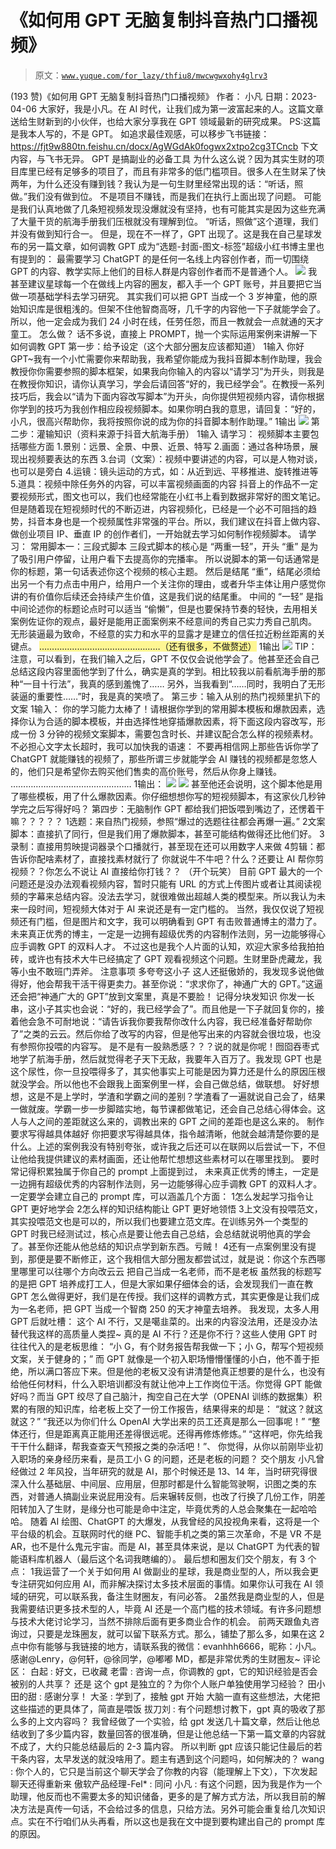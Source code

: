 # 《如何用 GPT 无脑复制抖音热门口播视频》

> 原文：[`www.yuque.com/for_lazy/thfiu8/mwcwgwxohy4glrv3`](https://www.yuque.com/for_lazy/thfiu8/mwcwgwxohy4glrv3)

<ne-h2 id="f2e2b853" data-lake-id="f2e2b853"><ne-heading-ext><ne-heading-anchor></ne-heading-anchor><ne-heading-fold></ne-heading-fold></ne-heading-ext><ne-heading-content><ne-text id="uf826c7a8">(193 赞)《如何用 GPT 无脑复制抖音热门口播视频》</ne-text></ne-heading-content></ne-h2> <ne-p id="u96c9bd44" data-lake-id="u96c9bd44"><ne-text id="u93eac570">作者： 小凡</ne-text></ne-p> <ne-p id="u0fc5b698" data-lake-id="u0fc5b698"><ne-text id="u9f7bdc71">日期：2023-04-06</ne-text></ne-p> <ne-p id="u2fb6c3cd" data-lake-id="u2fb6c3cd"><ne-text id="uad7d4b0e">大家好，我是小凡。在 AI 时代，让我们成为第一波富起来的人。这篇文章送给生财新到的小伙伴，也给大家分享我在 GPT 领域最新的研究成果。</ne-text></ne-p> <ne-p id="ud43e6efd" data-lake-id="ud43e6efd"><ne-text id="u20be2c21" ne-bold="true" ne-underline="true">PS:这篇是我本人写的，不是 GPT。</ne-text></ne-p> <ne-p id="uaf6cbc67" data-lake-id="uaf6cbc67"><ne-text id="u71077425">如追求最佳观感，可以移步飞书链接：</ne-text></ne-p> <ne-p id="u307e2391" data-lake-id="u307e2391">[<ne-text id="uce7a7185">https://fjt9w880tn.feishu.cn/docx/AgWGdAk0fogwx2xtpo2cg3TCncb</ne-text>](https://fjt9w880tn.feishu.cn/docx/AgWGdAk0fogwx2xtpo2cg3TCncb)</ne-p> <ne-p id="udae07e7f" data-lake-id="udae07e7f"><ne-text id="u92f95217">下文内容，与飞书无异。</ne-text></ne-p> <ne-h1 id="bf5aad92" data-lake-id="bf5aad92"><ne-heading-ext><ne-heading-anchor></ne-heading-anchor><ne-heading-fold></ne-heading-fold></ne-heading-ext><ne-heading-content><ne-text id="u768d9405">GPT 是搞副业的必备工具</ne-text></ne-heading-content></ne-h1> <ne-p id="u2c449531" data-lake-id="u2c449531"><ne-text id="ua426d06f">为什么这么说？因为其实生财的项目库里已经有足够多的项目了，而且有非常多的低门槛项目。很多人在生财呆了快两年，为什么还没有赚到钱？我认为是一句生财里经常出现的话：“听话，照做。”我们没有做到位。</ne-text></ne-p> <ne-p id="u99817762" data-lake-id="u99817762"><ne-text id="uad5dbf74" ne-bold="true">不是项目不赚钱，而是我们在执行上面出现了问题。</ne-text></ne-p> <ne-p id="u032246c0" data-lake-id="u032246c0"><ne-text id="uf970341c">可能是我们认真地做了几条短视频发现没爆就没有坚持，也有可能其实是因为这些充满了大量干货的航海手册我们压根就没有理解到位。</ne-text></ne-p> <ne-p id="uf2b602b9" data-lake-id="uf2b602b9"><ne-text id="ub450e907">“听话，照做”这个道理，我们并没有做到知行合一。</ne-text></ne-p> <ne-p id="u55a519b0" data-lake-id="u55a519b0"><ne-text id="u0cd93861">但是，现在不一样了，GPT 出现了。这是我在自己星球发布的另一篇文章，如何调教 GPT 成为“选题-封面-图文-标签”超级小红书博主里也有提到的：</ne-text></ne-p> <ne-p id="ue32b91c1" data-lake-id="ue32b91c1"><ne-text id="u81027f35" ne-bold="true">最需要学习 ChatGPT 的是任何一名线上内容创作者，而一切围绕 GPT 的内容、教学实际上他们的目标人群是内容创作者而不是普通个人。</ne-text></ne-p> <ne-p id="ubdbcce35" data-lake-id="ubdbcce35"><ne-card data-card-name="image" data-card-type="inline" id="uh9re" data-event-boundary="card">![](img/1b144cdfdf7c857f93b80e4714e8e3a4.png)</ne-card></ne-p> <ne-p id="u8e89432f" data-lake-id="u8e89432f"><ne-text id="u9e532953">我甚至建议星球每一个在做线上内容的圈友，都入手一个 GPT 账号，并且要把它当做一项基础学科去学习研究。</ne-text></ne-p> <ne-p id="u45a7f070" data-lake-id="u45a7f070"><ne-text id="u38dc6f62" ne-bold="true">其实我们可以把 GPT 当成一个 3 岁神童，他的原始知识库是很粗浅的。但架不住他智商高呀，几千字的内容他一下子就能学会了。所以，他一定会成为我们 24 小时在线，任劳任怨，而且一教就会一点就通的天才童工。</ne-text></ne-p> <ne-h1 id="8115f633" data-lake-id="8115f633"><ne-heading-ext><ne-heading-anchor></ne-heading-anchor><ne-heading-fold></ne-heading-fold></ne-heading-ext><ne-heading-content><ne-text id="ueacaeb4f">怎么做？</ne-text></ne-heading-content></ne-h1> <ne-p id="uddea9743" data-lake-id="uddea9743"><ne-text id="uc1afdeb5">话不多说，直接上 PROMPT，抛一个实际运用案例来讲解一下如何调教 GPT</ne-text></ne-p> <ne-h2 id="f463ea6d" data-lake-id="f463ea6d"><ne-heading-ext><ne-heading-anchor></ne-heading-anchor><ne-heading-fold></ne-heading-fold></ne-heading-ext><ne-heading-content><ne-text id="ueeaea6d3">第一步：给予设定（这个大部分圈友应该都知道）</ne-text></ne-heading-content></ne-h2> <ne-oli index-type="0"><ne-oli-i>1</ne-oli-i><ne-oli-c class="ne-oli-content" id="uf6bddc42" data-lake-id="uf6bddc42"><ne-text id="uac502caf">输入</ne-text></ne-oli-c></ne-oli> <ne-p id="u004bc231" data-lake-id="u004bc231"><ne-text id="u4665893b">你好 GPT~我有一个小忙需要你来帮助我，我希望你能成为我抖音脚本制作助理，我会教授你你需要参照的脚本框架，如果我向你输入的内容以“请学习”为开头，则我是在教授你知识，请你认真学习，学会后请回答“好的，我已经学会”。在教授一系列技巧后，我会以“请为下面内容改写脚本”为开头，向你提供短视频内容，请你根据你学到的技巧为我创作相应段视频脚本。如果你明白我的意思，请回复：“好的，小凡，很高兴帮助你，我将按照你说的成为你的抖音脚本制作助理。”</ne-text></ne-p> <ne-oli index-type="0"><ne-oli-i>1</ne-oli-i><ne-oli-c class="ne-oli-content" id="uf0e1ca52" data-lake-id="uf0e1ca52"><ne-text id="u2b7f1c69">输出</ne-text></ne-oli-c></ne-oli> <ne-p id="u22b4e130" data-lake-id="u22b4e130"><ne-card data-card-name="image" data-card-type="inline" id="nT0Qs" data-event-boundary="card">![](img/1e0e4a3c424cb68e369fdf49e301ba00.png)</ne-card></ne-p> <ne-h2 id="638ebd60" data-lake-id="638ebd60"><ne-heading-ext><ne-heading-anchor></ne-heading-anchor><ne-heading-fold></ne-heading-fold></ne-heading-ext><ne-heading-content><ne-text id="u65feaa91">第二步：灌输知识（资料来源于抖音大航海手册）</ne-text></ne-heading-content></ne-h2> <ne-oli index-type="0"><ne-oli-i>1</ne-oli-i><ne-oli-c class="ne-oli-content" id="u341f0dd6" data-lake-id="u341f0dd6"><ne-text id="u29d9bd17">输入</ne-text></ne-oli-c></ne-oli> <ne-p id="u7e7b3f9c" data-lake-id="u7e7b3f9c"><ne-text id="ud9fd4e83">请学习：</ne-text></ne-p> <ne-p id="u7c055bdb" data-lake-id="u7c055bdb"><ne-text id="ud803932d">视频脚本主要包括哪些方面</ne-text></ne-p> <ne-p id="u3480c7da" data-lake-id="u3480c7da"><ne-text id="ua34d1a6c">1.景别：远景、全景、中景、近景、特写</ne-text></ne-p> <ne-p id="u802012fc" data-lake-id="u802012fc"><ne-text id="ua42223f6">2.画面：通过各种场景，展现出视频要表达的东西</ne-text></ne-p> <ne-p id="u635f8899" data-lake-id="u635f8899"><ne-text id="u654aa0d2">3.台词（文案）：视频中要讲述的内容，可以是人物对谈，也可以是旁白</ne-text></ne-p> <ne-p id="u48ddb56c" data-lake-id="u48ddb56c"><ne-text id="u47b5603e">4.运镜：镜头运动的方式，如：从近到远、平移推进、旋转推进等</ne-text></ne-p> <ne-p id="u4c35bfe2" data-lake-id="u4c35bfe2"><ne-text id="u2f833033">5.道具：视频中除任务外的内容，可以丰富视频画面的内容</ne-text></ne-p> <ne-p id="u06384859" data-lake-id="u06384859"><ne-text id="uc28e1640">抖音上的作品不一定要视频形式，图文也可以，我们也经常能在小红书上看到数据非常好的图文笔记。</ne-text></ne-p> <ne-p id="u174cd731" data-lake-id="u174cd731"><ne-text id="u977a2b2d">但是随着现在短视频时代的不断迈进，内容视频化，已经是一个必不可阻挡的趋势，抖音本身也是一个视频属性非常强的平台。所以，我们建议在抖音上做内容、做创业项目 IP、垂直 IP 的创作者们，一开始就去学习如何制作视频脚本。</ne-text></ne-p> <ne-p id="u2cb881bd" data-lake-id="u2cb881bd"><ne-text id="ucbdce82f">请学习：</ne-text></ne-p> <ne-p id="u2fe5ef1a" data-lake-id="u2fe5ef1a"><ne-text id="u0d7b8cb7">常用脚本一：三段式脚本</ne-text></ne-p> <ne-p id="u72a68be5" data-lake-id="u72a68be5"><ne-text id="uec902873">三段式脚本的核心是 “两重一轻”，开头 “重” 是为了吸引用户停留，让用户看下去提高你的完播率。</ne-text></ne-p> <ne-p id="u66a8bf18" data-lake-id="u66a8bf18"><ne-text id="ua6ddeb00">所以说脚本的第一句话通常是你的标题，第一句话表述你这个视频的核心主题。</ne-text></ne-p> <ne-p id="uadb5a6b8" data-lake-id="uadb5a6b8"><ne-text id="u5cd332ca">然后是结尾 “重”，结尾必须给出另一个有力点击中用户，给用户一个关注你的理由，或者升华主体让用户感觉你讲的有价值你后续还会持续产生价值，这是我们说的结尾重。</ne-text></ne-p> <ne-p id="u46da9147" data-lake-id="u46da9147"><ne-text id="u369041a4">中间的 “一轻” 是指中间论述你的标题论点时可以适当 “偷懒”，但是也要保持节奏的轻快，去用相关案例佐证你的观点，最好是能用正面案例来不经意间的秀自己实力秀自己肌肉。</ne-text></ne-p> <ne-p id="u0de33a5b" data-lake-id="u0de33a5b"><ne-text id="u0d445bba">无形装逼最为致命，不经意的实力和水平的显露才是建立的信任拉近粉丝距离的关键点。</ne-text></ne-p> <ne-p id="ub8a39c3c" data-lake-id="ub8a39c3c"><ne-text id="ubbbc9b8a" style="background-color: rgba(255, 246, 122, 0.8);">…………………………………………（还有很多，不做赘述）</ne-text></ne-p> <ne-oli index-type="0"><ne-oli-i>1</ne-oli-i><ne-oli-c class="ne-oli-content" id="u5add2e3f" data-lake-id="u5add2e3f"><ne-text id="u0b90e5c3">输出</ne-text></ne-oli-c></ne-oli> <ne-p id="uf1b96cf6" data-lake-id="uf1b96cf6"><ne-card data-card-name="image" data-card-type="inline" id="Umt8V" data-event-boundary="card">![](img/66c7a779bd249dd956e7831bfa0944b1.png)</ne-card></ne-p> <ne-p id="u14aeea74" data-lake-id="u14aeea74"><ne-text id="uf8eeb810" ne-bold="true">TIP：注意，可以看到，在我们输入之后，GPT 不仅仅会说他学会了。他甚至还会自己总结这段内容里面他学到了什么，确实是真的学到。相比较我以前看航海手册的那种“一目十行法”，我真的感到羞愧了……</ne-text></ne-p> <ne-p id="u9fac3e0a" data-lake-id="u9fac3e0a"><ne-text id="ubee15928">另外，当我看到</ne-text><ne-text id="u7e33fb0c" ne-underline="true">“……同时，我明白了无形装逼的重要性……”</ne-text><ne-text id="uefabe4c6">时，我是真的笑喷了。</ne-text></ne-p> <ne-h2 id="5349bf03" data-lake-id="5349bf03"><ne-heading-ext><ne-heading-anchor></ne-heading-anchor><ne-heading-fold></ne-heading-fold></ne-heading-ext><ne-heading-content><ne-text id="u6a54af12">第三步：输入从别的热门视频里扒下的文案</ne-text></ne-heading-content></ne-h2> <ne-oli index-type="0"><ne-oli-i>1</ne-oli-i><ne-oli-c class="ne-oli-content" id="ufb328edc" data-lake-id="ufb328edc"><ne-text id="ub24cffd7">输入：</ne-text></ne-oli-c></ne-oli> <ne-p id="ud2d9bff1" data-lake-id="ud2d9bff1"><ne-text id="u568c27eb">你的学习能力太棒了！请根据你学到的常用脚本模板和爆款因素，选择你认为合适的脚本模板，并由选择性地穿插爆款因素，将下面这段内容改写，形成一份 3 分钟的视频文案脚本，需要包含时长、并建议配合怎么样的视频素材。不必担心文字太长超时，我可以加快我的语速：</ne-text></ne-p> <ne-p id="u2909f1b6" data-lake-id="u2909f1b6"><ne-text id="u1f8c7d92">不要再相信网上那些告诉你学了 ChatGPT 就能赚钱的视频了，那些所谓三步就能学会 AI 赚钱的视频都是忽悠人的，他们只是希望你去购买他们售卖的高价账号，然后从你身上赚钱。</ne-text></ne-p> <ne-p id="u9cfc4a8c" data-lake-id="u9cfc4a8c"><ne-text id="u66747a54">…………………………………………</ne-text></ne-p> <ne-oli index-type="0"><ne-oli-i>1</ne-oli-i><ne-oli-c class="ne-oli-content" id="u57c0a5d7" data-lake-id="u57c0a5d7"><ne-text id="u20b76053">输出：</ne-text></ne-oli-c></ne-oli> <ne-p id="u37bb51ac" data-lake-id="u37bb51ac"><ne-card data-card-name="image" data-card-type="inline" id="cXQ8m" data-event-boundary="card">![](img/bdf9520c971f32bd592d8ae39cb6ef8d.png)</ne-card></ne-p> <ne-p id="u17027df0" data-lake-id="u17027df0"><ne-card data-card-name="image" data-card-type="inline" id="MVanO" data-event-boundary="card">![](img/0edfa3262b85ff76772aeb587ac94fc0.png)</ne-card></ne-p> <ne-p id="ucbc938ec" data-lake-id="ucbc938ec"><ne-text id="ucf87e3ac">甚至他还会说明，这个脚本他是用了哪些模板，用了什么爆款因素。你仔细想想你写的短视频脚本，有这家伙几秒钟学完之后写得好吗？</ne-text></ne-p> <ne-h2 id="4b8ce68f" data-lake-id="4b8ce68f"><ne-heading-ext><ne-heading-anchor></ne-heading-anchor><ne-heading-fold></ne-heading-fold></ne-heading-ext><ne-heading-content><ne-text id="ua412890e">第四步：无脑制作</ne-text></ne-heading-content></ne-h2> <ne-p id="ud6b9ab55" data-lake-id="ud6b9ab55"><ne-text id="u907d6be8">GPT 都给我们把饭喂到嘴边了，还愣着干嘛？？？？？</ne-text></ne-p> <ne-oli index-type="0"><ne-oli-i>1</ne-oli-i><ne-oli-c class="ne-oli-content" id="uf106306e" data-lake-id="uf106306e"><ne-text id="ube12eb3e">选题：来自热门视频，参照“爆过的选题往往都会再爆一遍。”</ne-text></ne-oli-c></ne-oli> <ne-oli index-type="0"><ne-oli-i>2</ne-oli-i><ne-oli-c class="ne-oli-content" id="u40cd8581" data-lake-id="u40cd8581"><ne-text id="u339442a5">文案脚本：直接扒了同行，但是我们用了爆款脚本，甚至可能结构做得还比他们好。</ne-text></ne-oli-c></ne-oli> <ne-oli index-type="0"><ne-oli-i>3</ne-oli-i><ne-oli-c class="ne-oli-content" id="uaeeb0bfe" data-lake-id="uaeeb0bfe"><ne-text id="ud508a2fe">录制：直接用剪映提词器录个口播就行，甚至现在还可以用数字人来做</ne-text></ne-oli-c></ne-oli> <ne-oli index-type="0"><ne-oli-i>4</ne-oli-i><ne-oli-c class="ne-oli-content" id="u559a5082" data-lake-id="u559a5082"><ne-text id="uf7e1e666">剪辑：都告诉你配啥素材了，直接找素材就行了</ne-text></ne-oli-c></ne-oli> <ne-p id="u4087f8d7" data-lake-id="u4087f8d7"><ne-text id="u7e3d4040" ne-underline="true">你就说牛不牛吧？什么？还要让 AI 帮你剪视频？？你怎么不说让 AI 直接给你打钱？？</ne-text></ne-p> <ne-p id="u804fb866" data-lake-id="u804fb866"><ne-text id="u80e1040f">（开个玩笑）</ne-text></ne-p> <ne-p id="u5915a9a9" data-lake-id="u5915a9a9"><ne-text id="u1fc09d86">目前 GPT 最大的一个问题还是没办法观看视频内容，暂时只能有 URL 的方式上传图片或者让其阅读视频的字幕来总结内容。没法去学习，就很难做出超越人类的模型来。所以我认为未来一段时间，短视频大体对于 AI 来说还是有一定门槛的。</ne-text></ne-p> <ne-p id="u214b984c" data-lake-id="u214b984c"><ne-text id="uc361450e">当然，我仅仅说了短视频还有门槛，但是图片和文字，我可以明确看到 GPT 有击败普通博主的潜力了。</ne-text></ne-p> <ne-p id="ubbdf3ba8" data-lake-id="ubbdf3ba8"><ne-text id="u0eecf831" ne-bold="true">未来真正优秀的博主，一定是一边拥有超级优秀的内容制作法则，另一边能够得心应手调教 GPT 的双料人才。</ne-text></ne-p> <ne-p id="ua8e1bd15" data-lake-id="ua8e1bd15"><ne-text id="u619280dd">不过这也是我个人片面的认知，欢迎大家多给我拍拍砖，或许也有技术大牛已经搞定了 GPT 观看视频这个问题。生财里卧虎藏龙，我等小虫不敢班门弄斧。</ne-text></ne-p> <ne-h1 id="1bbbb204" data-lake-id="1bbbb204"><ne-heading-ext><ne-heading-anchor></ne-heading-anchor><ne-heading-fold></ne-heading-fold></ne-heading-ext><ne-heading-content><ne-text id="ua5ff12f8">注意事项</ne-text></ne-heading-content></ne-h1> <ne-h2 id="e512ce9e" data-lake-id="e512ce9e"><ne-heading-ext><ne-heading-anchor></ne-heading-anchor><ne-heading-fold></ne-heading-fold></ne-heading-ext><ne-heading-content><ne-text id="u75110940">多夸夸这小子</ne-text></ne-heading-content></ne-h2> <ne-p id="u52224f59" data-lake-id="u52224f59"><ne-text id="u33ba6d03">这人还挺傲娇的，我发现多说他做得好，他会帮我干活干得更卖力。甚至你说：“求求你了，神通广大的 GPT。”这逼还会把“神通广大的 GPT”放到文案里，真是不要脸！</ne-text></ne-p> <ne-h2 id="20e6953a" data-lake-id="20e6953a"><ne-heading-ext><ne-heading-anchor></ne-heading-anchor><ne-heading-fold></ne-heading-fold></ne-heading-ext><ne-heading-content><ne-text id="u567224b5">记得分块发知识</ne-text></ne-heading-content></ne-h2> <ne-p id="u756d67aa" data-lake-id="u756d67aa"><ne-text id="udfa5b4f7">你发一长串，这小子其实也会说：“好的，我已经学会了”。而且他是一下子就回复你的，接着他会急不可耐地说：“请告诉我你要我帮你改什么内容，我已经准备好帮助你了”之类的云云。然后你给了改写的内容，但是他写出来的内容就会很垃圾，也没有参照你投喂的内容写。</ne-text></ne-p> <ne-p id="uabe8f6ba" data-lake-id="uabe8f6ba"><ne-text id="u13ad914a">是不是有一股熟悉感？？？说的就是你呢！囫囵吞枣式地学了航海手册，然后就觉得老子天下无敌，我要年入百万了。我发现 GPT 也是这个尿性，你一旦投喂得多了，其实他事实上可能是因为算力还是什么的原因压根就没学会。所以他也不会跟我上面案例里一样，会自己做总结，做联想。</ne-text></ne-p> <ne-p id="u552b6630" data-lake-id="u552b6630"><ne-text id="u9de197f2" ne-underline="true">好好想想，这是不是上学时，学渣和学霸之间的差别？学渣看了一遍就说自己会了，结果一做就废。学霸一步一步脚踏实地，每节课都做笔记，还会自己总结心得体会。这人与人之间的差距就这么来的，调教出来的 GPT 之间的差距也是这么来的。</ne-text></ne-p> <ne-h2 id="ed8d961a" data-lake-id="ed8d961a"><ne-heading-ext><ne-heading-anchor></ne-heading-anchor><ne-heading-fold></ne-heading-fold></ne-heading-ext><ne-heading-content><ne-text id="u31b2c998">制作要求写得越具体越好</ne-text></ne-heading-content></ne-h2> <ne-p id="uca7a4830" data-lake-id="uca7a4830"><ne-text id="ub81a4a7f">你把要求写得越具体，指令越清晰，他就会越清楚你要的是什么。上述的案例我没有特别夸张，或许我之后还可以在联网以后尝试一下，不但让他给我提供建议的素材画面，还让他帮忙想想这些素材可以在哪里找到。</ne-text></ne-p> <ne-h2 id="8fe68287" data-lake-id="8fe68287"><ne-heading-ext><ne-heading-anchor></ne-heading-anchor><ne-heading-fold></ne-heading-fold></ne-heading-ext><ne-heading-content><ne-text id="uc4938024">要时常记得积累独属于你自己的 prompt</ne-text></ne-heading-content></ne-h2> <ne-p id="u6b52b6a0" data-lake-id="u6b52b6a0"><ne-text id="u2d1eb714">上面提到过，</ne-text></ne-p> <ne-p id="u37f26132" data-lake-id="u37f26132"><ne-text id="u28f16ece" ne-bold="true">未来真正优秀的博主，一定是一边拥有超级优秀的内容制作法则，另一边能够得心应手调教 GPT 的双料人才。</ne-text></ne-p> <ne-p id="u063921f5" data-lake-id="u063921f5"><ne-text id="u7613f782">一定要学会建立自己的 prompt 库，可以涵盖几个方面：</ne-text></ne-p> <ne-oli index-type="0"><ne-oli-i>1</ne-oli-i><ne-oli-c class="ne-oli-content" id="u0c7d1868" data-lake-id="u0c7d1868"><ne-text id="u4bfe0f88">怎么发起学习指令让 GPT 更好地学会</ne-text></ne-oli-c></ne-oli> <ne-oli index-type="0"><ne-oli-i>2</ne-oli-i><ne-oli-c class="ne-oli-content" id="ua07b3870" data-lake-id="ua07b3870"><ne-text id="u28e960a6">怎么样的知识结构能让 GPT 更好地领悟</ne-text></ne-oli-c></ne-oli> <ne-oli index-type="0"><ne-oli-i>3</ne-oli-i><ne-oli-c class="ne-oli-content" id="u33da4386" data-lake-id="u33da4386"><ne-text id="ud868bd3c">上文没有投喂范文，其实投喂范文也是可以的，所以我们也要建立范文库。在训练另外一个类型的 GPT 时我已经测试过，核心点是要让他去自己总结，会总结就说明他真的学会了。甚至你还能从他总结的知识点学到新东西。亏贼！</ne-text></ne-oli-c></ne-oli> <ne-oli index-type="0"><ne-oli-i>4</ne-oli-i><ne-oli-c class="ne-oli-content" id="u293196ff" data-lake-id="u293196ff"><ne-text id="ue8f45f71">还有一点案例里没有提到，那便是要不断修正，这个我相信大部分圈友都尝试过，就是说：你这个东西哪里哪里可以往哪个方向改云云</ne-text></ne-oli-c></ne-oli> <ne-h2 id="1bb686fc" data-lake-id="1bb686fc"><ne-heading-ext><ne-heading-anchor></ne-heading-anchor><ne-heading-fold></ne-heading-fold></ne-heading-ext><ne-heading-content><ne-text id="u9e5ff884">把自己当成一名老师，而不是老板</ne-text></ne-heading-content></ne-h2> <ne-p id="u2edd47a6" data-lake-id="u2edd47a6"><ne-text id="u1fc2f293">虽然我的标题写的是把 GPT 培养成打工人，但是大家如果仔细体会的话，会发现我们一直在教 GPT 怎么做得更好，我们是在传授。我们这样的调教方式，其实更像是让我们成为一名老师，把 GPT 当成一个智商 250 的天才神童去培养。</ne-text></ne-p> <ne-p id="uef6941f7" data-lake-id="uef6941f7"><ne-text id="u76d187b5">我发现，太多人用 GPT 后就吐槽：</ne-text></ne-p> <ne-p id="u097e5d0c" data-lake-id="u097e5d0c"><ne-text id="u0549c4bc">这个 AI 不行，又是噶韭菜的。出来的内容没法用，还是没办法替代我这样的高质量人类捏~</ne-text></ne-p> <ne-p id="u00a92959" data-lake-id="u00a92959"><ne-text id="u477b0ad1">真的是 AI 不行？还是你不行？这些人使用 GPT 时往往代入的是老板思维：</ne-text></ne-p> <ne-p id="u2aeedb9d" data-lake-id="u2aeedb9d"><ne-text id="ua457ba44">“小 G，有个财务报告帮我做一下；小 G，帮写个短视频文案，关于健身的；”</ne-text></ne-p> <ne-p id="u4f54a38c" data-lake-id="u4f54a38c"><ne-text id="u064a10fc">而 GPT 就像是一个初入职场懵懵懂懂的小白，他不善于拒绝，所以满口答应下来。但是他的老板又没有讲清楚他真正想要的是什么，也没有给他任何材料，什么入职培训都没有就让他冲上工作岗位干活。你觉得 GPT 能做好吗？而当 GPT 绞尽了自己脑汁，掏空自己在大学（OPENAI 训练的数据集）积累的有限的知识库，给老板上交了一份工作报告，结果得来的却是：</ne-text></ne-p> <ne-p id="u791c861d" data-lake-id="u791c861d"><ne-text id="u57667872">“就这？就这就这？”</ne-text></ne-p> <ne-p id="u943f9dab" data-lake-id="u943f9dab"><ne-text id="u034ab6b2">“我还以为你们什么 OpenAI 大学出来的员工还真是那么一回事呢！”</ne-text></ne-p> <ne-p id="u78477cdb" data-lake-id="u78477cdb"><ne-text id="ubccdc774">“整体还行，但是距离真正能用还差得很远呢。还得再修炼修炼。”</ne-text></ne-p> <ne-p id="u2f88e7f4" data-lake-id="u2f88e7f4"><ne-text id="u1ced563c">“这样吧，你先给我干干什么翻译，帮我查查天气预报之类的杂活吧！”、</ne-text></ne-p> <ne-p id="uf5565e09" data-lake-id="uf5565e09"><ne-text id="ufa4f41b6" ne-bold="true">你觉得，从你以前刚毕业初入职场的亲身经历来看，是员工小 G 的问题，还是老板的问题？</ne-text></ne-p> <ne-h1 id="a3e2ceb9" data-lake-id="a3e2ceb9"><ne-heading-ext><ne-heading-anchor></ne-heading-anchor><ne-heading-fold></ne-heading-fold></ne-heading-ext><ne-heading-content><ne-text id="ucf2668e1">交个朋友</ne-text></ne-heading-content></ne-h1> <ne-p id="uf8911f5b" data-lake-id="uf8911f5b"><ne-text id="u3160257c">小凡曾经做过 2 年风投，当年研究的就是 AI，那个时候还是 13、14 年，当时研究得很深入什么基础层、中间层、应用层，但那时都是什么智能驾驶啊，识图之类的东西，对普通人搞副业来说屁用没有。后来辗转反侧，也改了行换了几份工作，阴差阳转加入了生财，是缘分也可能是命中注定，毕竟优秀的人总会聚集在一起哈哈哈。</ne-text></ne-p> <ne-p id="ufd4c5af2" data-lake-id="ufd4c5af2"><ne-text id="uafcb5ec1">随着 AI 绘图、ChatGPT 的大爆发，从我曾经的风投视角来看，这将是一个平台级的机会。互联网时代的继 PC、智能手机之类的第三次革命，不是 VR 不是 AR，也不是什么鬼元宇宙。而是 AI，甚至具体来说，是以 ChatGPT 为代表的智能语料库机器人（最后这个名词我瞎编的）。</ne-text></ne-p> <ne-p id="u49fd9ce8" data-lake-id="u49fd9ce8"><ne-text id="ue3655d14" ne-bold="true">最后想和圈友们交个朋友，有 3 个点：</ne-text></ne-p> <ne-oli index-type="0"><ne-oli-i>1</ne-oli-i><ne-oli-c class="ne-oli-content" id="ub2c422a8" data-lake-id="ub2c422a8"><ne-text id="uf4e5db58">我运营了一个关于如何用 AI 做副业的星球，我是商业型的人，所以我会更专注研究如何应用 AI，而非解决探讨太多技术层面的事情。如果你认可我在 AI 领域的研究，可以联系我，备注生财圈友，有问必答。</ne-text></ne-oli-c></ne-oli> <ne-oli index-type="0"><ne-oli-i>2</ne-oli-i><ne-oli-c class="ne-oli-content" id="u2143a846" data-lake-id="u2143a846"><ne-text id="u81f7ea4d">虽然我是商业型的人，但是我需要结识更多技术型的人，毕竟 AI 还是一个高门槛的技术领域。有许多问题想与技术大佬讨论学习，当然不排除后面有更多商业合作的机会。</ne-text></ne-oli-c></ne-oli> <ne-p id="u67605b43" data-lake-id="u67605b43"><ne-text id="ucefacc58">前两天跟鱼丸咨询过，只要是龙珠圈友，就可以留下联系方式。那么，铺垫了那么多，如果在这 2 点中你有能够与我链接的地方，请联系我的微信：evanhhh6666，昵称：小凡。</ne-text></ne-p> <ne-p id="u3223949a" data-lake-id="u3223949a"><ne-text id="ud59ef9ec">感谢@Lenry，@何轩，@徐同学，@嘟嘟 MD，都是非常优秀的生财圈友~</ne-text></ne-p> <ne-hole id="u2d18fad6" data-lake-id="u2d18fad6"><ne-card data-card-name="hr" data-card-type="block" id="YGCdA" data-event-boundary="card"><ne-p id="ue4772464" data-lake-id="ue4772464"><ne-text id="uc435b78a">评论区：</ne-text></ne-p> <ne-p id="ua0e3a350" data-lake-id="ua0e3a350"><ne-text id="u8d590ceb">白起 : 好文，已收藏</ne-text> <ne-text id="uc3016f1c">老雷 : 咨询一点，你调教的 gpt，它的知识经验是否会被别的人共享？ 还是 这个 gpt 是独立的？为你个人账户单独使用学习经验？</ne-text> <ne-text id="uddfc6364">田小田的甜 : 感谢分享！</ne-text> <ne-text id="u1ddf94be">大圣 : 学到了，接触 gpt 开始 大脑一直有这些想法，大佬把这些描述的更具体了，简直是喂饭</ne-text> <ne-text id="u4c5eaf2d">拔刀刘 : 有个问题想讨教下，gpt 真的吸收了那么多的上文内容吗？</ne-text> <ne-text id="u34b98eec">我曾经做了一个实验，给 gpt 发送几十篇文章，然后让他总结收到了多少篇内容，数量回答的很准确，但是让他总结一下第一篇文章的内容就不成了，大约只能总结最后的 2-3 篇内容。</ne-text> <ne-text id="uca24d4e0">所以判断 gpt 应该只能记住最后的若干条内容，太早发送的就没啥用了。题主有遇到这个问题吗，如何解决的？</ne-text> <ne-text id="u5353f244">wang : 你个人的，它只是当前这个聊天学会了你教的内容（能理解上下文），下次发起聊天还得重新来</ne-text> <ne-text id="ub70fc62f">傲软产品经理-Fel* : 同问</ne-text> <ne-text id="ud7c39ed7">小凡 : 有这个问题，因为我是作为一个助理，他反而也不需要太多的知识储备，更多的是了解方式方法，所以我目前的解决方法是真传一句话，不会给过多的信息，只给方法。另外可能会重复给几次知识点。实在不行咱们从头再看，所以这也是我在文中提到要构建出自己的 prompt 库的原因。</ne-text></ne-p></ne-card></ne-hole>